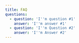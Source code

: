 ```yaml
---
title: FAQ
questions:
  - question: 'I''m question #1'
    answer: 'I''m answer #1'
  - question: 'I''m Question #2'
    answer: 'I''m Answer #2'
---
```


